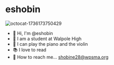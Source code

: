# eshobin
![octocat-1736173750429](https://github.com/user-attachments/assets/9a932b9c-dd09-4d0a-b358-03264bc428e5)
- 👋 Hi, I'm @eshobin
- 🏫 I am a student at Walpole High
- 🎼 I can play the piano and the violin
- 📚 I love to read
- 💌 How to reach me... shobine28@wpsma.org
